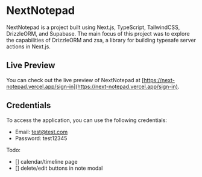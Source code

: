 # NextNotepad

NextNotepad is a project built using Next.js, TypeScript, TailwindCSS, DrizzleORM, and Supabase. The main focus of this project was to explore the capabilities of DrizzleORM and zsa, a library for building typesafe server actions in Next.js.

## Live Preview

You can check out the live preview of NextNotepad at [https://next-notepad.vercel.app/sign-in](https://next-notepad.vercel.app/sign-in).

## Credentials

To access the application, you can use the following credentials:

- Email: test@test.com
- Password: test12345

Todo:

- [] calendar/timeline page
- [] delete/edit buttons in note modal
